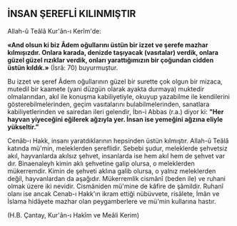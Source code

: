 ## İNSAN ŞEREFLİ KILINMIŞTIR

Allah-û Teâlâ Kur'ân-ı Kerîm'de:

**«And olsun ki biz Âdem oğullarını üstün bir izzet ve şerefe mazhar kılmışızdır. Onlara karada, denizde taşıyacak (vasıtalar) verdik, on­lara güzel güzel rızıklar verdik, onları yarattığımızın bir çoğundan cidden üstün kıldık.»** (İsrâ: 70) buyurmuştur.

Bu izzet ve şeref Âdem oğullarının güzel bir surette çok olgun bir mizaca, mutedil bir kaamete (yani düzgün olarak ayakta durmaya) muk­tedir olmalarından, akıl ile konuşma kabiliyetiy­le, okuyup yazabilme ile kendilerini gösterebil­melerinden, geçim vasıtalarını bulabilmelerin­den, sanatlara kabiliyetlerinden ve sairedan ile­ri gelendir, İbn-i Abbas (r.a.) diyor ki: **"Her hay­van yiyeceğini eğilerek ağzıyla yer. İnsan ise ye­meğini ağzına eliyle yükseltir."**

Cenâb-ı Hakk, insanı yaratdıklarının hepsin­den üstün kılmıştır. Allah-û Teâlâ katında mü'min, meleklerden şereflidir. Sebebi şudur, me­leklerde şehvetsiz akıl, hayvanlarda akılsız şehvet, insanlarda ise hem akıl hem de şehvet var dır. Binaenaleyh kimin aklı şehvetine galip olursa, o meleklerden mükerremdir. Kimin de şehveti aklına galib olursa, o yalnız meleklerden değil, hayvanlardan da aşağıdır. Mükerremlik cismânî (beden ile) ve ruhani olmak üzere iki nevidir. Cismâniden mü'mine de kâfire de şâmil­dir. Ruhanî olanı ise ancak Cenab-ı Hakk'ın ikram ettiği nübüvvete, risâlete, İmân ve İslama hidâyete mazhar olan peygamberlere ve mü'min kullarına hastır.

(H.B. Çantay, Kur'ân-ı Hakîm ve Meâli Kerim)
